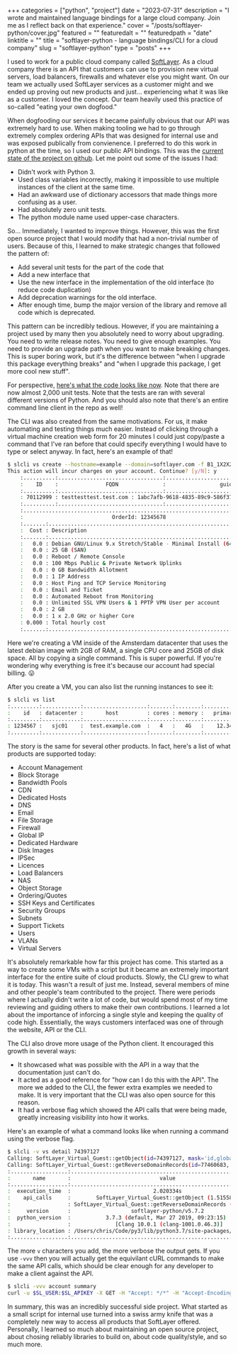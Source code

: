 +++
categories = ["python", "project"]
date = "2023-07-31"
description = "I wrote and maintained language bindings for a large cloud company. Join me as I reflect back on that experience."
cover = "/posts/softlayer-python/cover.jpg"
featured = ""
featuredalt = ""
featuredpath = "date"
linktitle = ""
title = "softlayer-python - language bindings/CLI for a cloud company"
slug = "softlayer-python"
type = "posts"
+++

I used to work for a public cloud company called [SoftLayer](https://en.wikipedia.org/wiki/IBM_Cloud#SoftLayer). As a cloud company there is an API that customers can use to provision new virtual servers, load balancers, firewalls and whatever else you might want. On our team we actually used SoftLayer services as a customer might and we ended up proving out new products and just... experiencing what it was like as a customer. I loved the concept. Our team heavily used this practice of so-called "eating your own dogfood."

When dogfooding our services it became painfully obvious that our API was extremely hard to use. When making tooling we had to go through extremely complex ordering APIs that was designed for internal use and was exposed publically from convienence. I preferred to do this work in python at the time, so I used our public API bindings. This was the [current state of the project on github](https://github.com/softlayer/softlayer-python/tree/59b331dd9c33d9582d425be192fd3c2d63368d5d). Let me point out some of the issues I had:

- Didn't work with Python 3.
- Used class variables incorrectly, making it impossible to use multiple instances of the client at the same time.
- Had an awkward use of dictionary accessors that made things more confusing as a user.
- Had absolutely zero unit tests.
- The python module name used upper-case characters.

So... Immediately, I wanted to improve things. However, this was the first open source project that I would modify that had a non-trivial number of users. Because of this, I learned to make strategic changes that followed the pattern of:

- Add several unit tests for the part of the code that
- Add a new interface that
- Use the new interface in the implementation of the old interface (to reduce code duplication)
- Add deprecation warnings for the old interface.
- After enough time, bump the major version of the library and remove all code which is deprecated.

This pattern can be incredibly tedious. However, if you are maintaining a project used by many then you absolutely need to worry about upgrading. You need to write release notes. You need to give enough examples. You need to provide an upgrade path when you want to make breaking changes. This is super boring work, but it's the difference between "when I upgrade this package everything breaks" and "when I upgrade this package, I get more cool new stuff".

For perspective, [here's what the code looks like now](https://github.com/softlayer/softlayer-python). Note that there are now almost 2,000 unit tests. Note that the tests are ran with several different versions of Python. And you should also note that there's an entire command line client in the repo as well!

The CLI was also created from the same motivations. For us, it make automating and testing things much easier. Instead of clicking through a virtual machine creation web form for 20 minutes I could just copy/paste a command that I've ran before that could specify everything I would have to type or select anyway. In fact, here's an example of that!

```bash
$ slcli vs create --hostname=example --domain=softlayer.com -f B1_1X2X25 -o DEBIAN_LATEST_64  --datacenter=ams01 --billing=hourly
This action will incur charges on your account. Continue? [y/N]: y
    :..........:.................................:......................................:...........................:
    :    ID    :               FQDN              :                 guid                 :         Order Date        :
    :..........:.................................:......................................:...........................:
    : 70112999 : testtesttest.test.com : 1abc7afb-9618-4835-89c9-586f3711d8ea : 2019-01-30T17:16:58-06:00 :
    :..........:.................................:......................................:...........................:
    :.........................................................................:
    :                            OrderId: 12345678                            :
    :.......:.................................................................:
    :  Cost : Description                                                     :
    :.......:.................................................................:
    :   0.0 : Debian GNU/Linux 9.x Stretch/Stable - Minimal Install (64 bit)  :
    :   0.0 : 25 GB (SAN)                                                     :
    :   0.0 : Reboot / Remote Console                                         :
    :   0.0 : 100 Mbps Public & Private Network Uplinks                       :
    :   0.0 : 0 GB Bandwidth Allotment                                        :
    :   0.0 : 1 IP Address                                                    :
    :   0.0 : Host Ping and TCP Service Monitoring                            :
    :   0.0 : Email and Ticket                                                :
    :   0.0 : Automated Reboot from Monitoring                                :
    :   0.0 : Unlimited SSL VPN Users & 1 PPTP VPN User per account           :
    :   0.0 : 2 GB                                                            :
    :   0.0 : 1 x 2.0 GHz or higher Core                                      :
    : 0.000 : Total hourly cost                                               :
    :.......:.................................................................:
```

Here we're creating a VM inside of the Amsterdam datacenter that uses the latest debian image with 2GB of RAM, a single CPU core and 25GB of disk space. All by copying a single command. This is super powerful. If you're wondering why everything is free it's because our account had special billing. 😛

After you create a VM, you can also list the running instances to see it:
```bash
$ slcli vs list
:.........:............:....................:.......:........:................:..............:....................:
:    id   : datacenter :       host         : cores : memory :   primary_ip   :  backend_ip  : active_transaction :
:.........:............:....................:.......:........:................:..............:....................:
: 1234567 :   sjc01    :  test.example.com  :   4   :   4G   :    12.34.56    :   65.43.21   :         -          :
:.........:............:....................:.......:........:................:..............:....................:
```

The story is the same for several other products. In fact, here's a list of what products are supported today:

- Account Management
- Block Storage
- Bandwidth Pools
- CDN
- Dedicated Hosts
- DNS
- Email
- File Storage
- Firewall
- Global IP
- Dedicated Hardware
- Disk Images
- IPSec
- Licences
- Load Balancers
- NAS
- Object Storage
- Ordering/Quotes
- SSH Keys and Certificates
- Security Groups
- Subnets
- Support Tickets
- Users
- VLANs
- Virtual Servers

It's absolutely remarkable how far this project has come. This started as a way to create some VMs with a script but it became an extremely important interface for the entire suite of cloud products. Slowly, the CLI grew to what it is today. This wasn't a result of just me. Instead, several members of mine and other people's team contributed to the project. There were periods where I actually didn't write a lot of code, but would spend most of my time reviewing and guiding others to make their own contributions. I learned a lot about the importance of inforcing a single style and keeping the quality of code high. Essentially, the ways customers interfaced was one of through the website, API or the CLI.

The CLI also drove more usage of the Python client. It encouraged this growth in several ways:

- It showcased what was possible with the API in a way that the documentation just can't do.
- It acted as a good reference for "how can I do this with the API". The more we added to the CLI, the fewer extra examples we needed to make. It is very important that the CLI was also open source for this reason.
- It had a verbose flag which showed the API calls that were being made, greatly increasing visibility into how it works.

Here's an example of what a command looks like when running a command using the verbose flag.
```bash
$ slcli -v vs detail 74397127
Calling: SoftLayer_Virtual_Guest::getObject(id=74397127, mask='id,globalIdentifier,fullyQualifiedDomainName,hostname,domain', filter='None', args=(), limit=None, offset=None))
Calling: SoftLayer_Virtual_Guest::getReverseDomainRecords(id=77460683, mask='', filter='None', args=(), limit=None, offset=None))
:..................:..............................................................:
:       name       :                            value                             :
:..................:..............................................................:
:  execution_time  :                          2.020334s                           :
:    api_calls     :        SoftLayer_Virtual_Guest::getObject (1.515583s)        :
:                  : SoftLayer_Virtual_Guest::getReverseDomainRecords (0.494480s) :
:     version      :                   softlayer-python/v5.7.2                    :
:  python_version  :           3.7.3 (default, Mar 27 2019, 09:23:15)             :
:                  :              [Clang 10.0.1 (clang-1001.0.46.3)]              :
: library_location : /Users/chris/Code/py3/lib/python3.7/site-packages/SoftLayer  :
:..................:..............................................................:
```

The more `v` characters you add, the more verbose the output gets. If you use `-vvv` then you will actually get the equivilant cURL commands to make the same API calls, which should be clear enough for any developer to make a client against the API.

```bash
$ slcli -vvv account summary
curl -u $SL_USER:$SL_APIKEY -X GET -H "Accept: */*" -H "Accept-Encoding: gzip, deflate, compress"  'https://api.softlayer.com/rest/v3.1/SoftLayer_Account/getObject.json?objectMask=mask%5B%0A++++++++++++nextInvoiceTotalAmount%2C%0A++++++++++++pendingInvoice%5BinvoiceTotalAmount%5D%2C%0A++++++++++++blockDeviceTemplateGroupCount%2C%0A++++++++++++dedicatedHostCount%2C%0A++++++++++++domainCount%2C%0A++++++++++++hardwareCount%2C%0A++++++++++++networkStorageCount%2C%0A++++++++++++openTicketCount%2C%0A++++++++++++networkVlanCount%2C%0A++++++++++++subnetCount%2C%0A++++++++++++userCount%2C%0A++++++++++++virtualGuestCount%0A++++++++++++%5D'
```

In summary, this was an incredibly successful side project. What started as a small script for internal use turned into a swiss army knife that was a completely new way to access all products that SoftLayer offered. Personally, I learned so much about maintaining an open source project, about chosing reliably libraries to build on, about code quality/style, and so much more.
